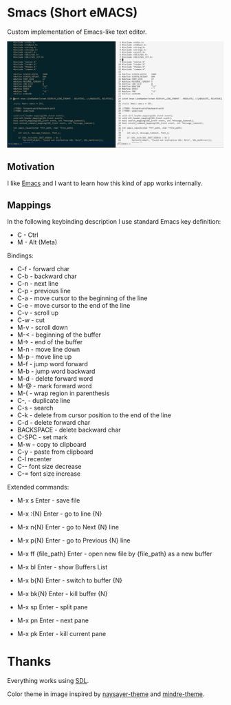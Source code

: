 # Smacs (Short eMACS)

Custom implementation of Emacs-like text editor.

![smacs.png](./smacs.png)

## Motivation

I like [Emacs](https://emacsdocs.org/) and I want to learn how this kind of app works internally.

## Mappings

In the following keybinding description I use standard Emacs key definition:

- C - Ctrl
- M - Alt (Meta)

Bindings:

- C-f - forward char
- C-b - backward char
- C-n - next line
- C-p - previous line
- C-a - move cursor to the beginning of the line
- C-e - move cursor to the end of the line
- C-v - scroll up
- C-w - cut
- M-v - scroll down
- M-< - beginning of the buffer
- M-> - end of the buffer
- M-n - move line down
- M-p - move line up
- M-f - jump word forward
- M-b - jump word backward
- M-d - delete forward word
- M-@ - mark forward word
- M-( - wrap region in parenthesis
- C-, - duplicate line
- C-s - search
- C-k - delete from cursor position to the end of the line
- C-d - delete forward char
- BACKSPACE - delete backward char
- C-SPC - set mark
- M-w - copy to clipboard
- C-y - paste from clipboard
- C-l recenter
- C-- font size decrease
- C-= font size increase

Extended commands:
- M-x s    Enter - save file
- M-x :{N} Enter - go to line {N}
- M-x n{N} Enter - go to Next {N} line
- M-x p{N} Enter - go to Previous {N} line

- M-x ff {file_path} Enter - open new file by {file_path} as a new buffer

- M-x bl    Enter - show Buffers List
- M-x b{N}  Enter - switch to buffer {N}
- M-x bk{N} Enter - kill buffer {N}

- M-x sp Enter - split pane
- M-x pn Enter - next pane
- M-x pk Enter - kill current pane

# Thanks
Everything works using [SDL](https://www.libsdl.org/).

Color theme in image inspired by [naysayer-theme](https://github.com/nickav/naysayer-theme.el) and [mindre-theme](https://github.com/erikbackman/mindre-theme).

